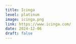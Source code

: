 ```yaml
---
title: Icinga
level: platinum
image: icinga.png
link: https://www.icinga.com/
date: 2024-12-06
draft: false
---
```



